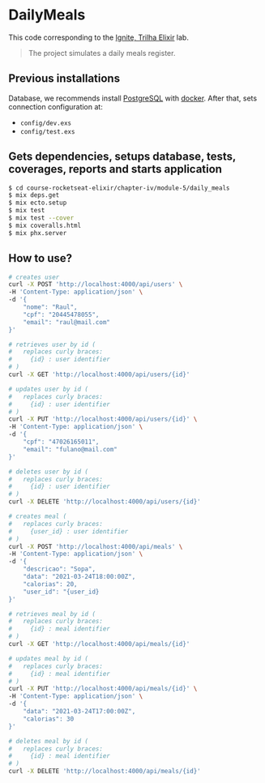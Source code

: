 # DailyMeals

This code corresponding to the [Ignite, Trilha Elixir](https://app.rocketseat.com.br/ignite/elixir/) lab.

> The project simulates a daily meals register.

## Previous installations

Database, we recommends install [PostgreSQL](https://www.postgresql.org/) with [docker](https://hub.docker.com/_/postgres). After that, sets connection configuration at:
- `config/dev.exs`
- `config/test.exs`

## Gets dependencies, setups database, tests, coverages, reports and starts application

```bash
$ cd course-rocketseat-elixir/chapter-iv/module-5/daily_meals
$ mix deps.get
$ mix ecto.setup
$ mix test
$ mix test --cover
$ mix coveralls.html
$ mix phx.server
```

## How to use?

```bash
# creates user
curl -X POST 'http://localhost:4000/api/users' \
-H 'Content-Type: application/json' \
-d '{
    "nome": "Raul",
    "cpf": "20445478055",
    "email": "raul@mail.com"
}'

# retrieves user by id (
#   replaces curly braces:
#     {id} : user identifier
# )
curl -X GET 'http://localhost:4000/api/users/{id}'

# updates user by id (
#   replaces curly braces:
#     {id} : user identifier
# )
curl -X PUT 'http://localhost:4000/api/users/{id}' \
-H 'Content-Type: application/json' \
-d '{
    "cpf": "47026165011",
    "email": "fulano@mail.com"
}'

# deletes user by id (
#   replaces curly braces:
#     {id} : user identifier
# )
curl -X DELETE 'http://localhost:4000/api/users/{id}'

# creates meal (
#   replaces curly braces:
#     {user_id} : user identifier
# )
curl -X POST 'http://localhost:4000/api/meals' \
-H 'Content-Type: application/json' \
-d '{
    "descricao": "Sopa",
    "data": "2021-03-24T18:00:00Z",
    "calorias": 20,
    "user_id": "{user_id}
}'

# retrieves meal by id (
#   replaces curly braces:
#     {id} : meal identifier
# )
curl -X GET 'http://localhost:4000/api/meals/{id}'

# updates meal by id (
#   replaces curly braces:
#     {id} : meal identifier
# )
curl -X PUT 'http://localhost:4000/api/meals/{id}' \
-H 'Content-Type: application/json' \
-d '{
    "data": "2021-03-24T17:00:00Z",
    "calorias": 30
}'

# deletes meal by id (
#   replaces curly braces:
#     {id} : meal identifier
# )
curl -X DELETE 'http://localhost:4000/api/meals/{id}'
```
